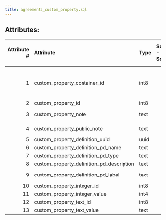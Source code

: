```yaml
---
title: agreements_custom_property.sql
---
```

## Attributes:

|   Attribute # | Attribute                                 | Type   | Source - Schema   | Source - Table   | Source - Attribute   | Source - Type   | Source - Multiple values   | Aggregation   | Description                                                                                                                                          | Notes   |
|--------------:|:------------------------------------------|:-------|:------------------|:-----------------|:---------------------|:----------------|:---------------------------|:--------------|:-----------------------------------------------------------------------------------------------------------------------------------------------------|:--------|
|             1 | custom_property_container_id              | int8   |                   |                  |                      |                 |                            |               | Container ID of the custom property. The ID can be linked to the custom_properties_id attribute in the folio_agreements.subscription_agreement table |         |
|             2 | custom_property_id                        | int8   |                   |                  |                      |                 |                            |               | ID of the custom property                                                                                                                            |         |
|             3 | custom_property_note                      | text   |                   |                  |                      |                 |                            |               | Internal note to the custom property, that displays internally to FOLIO users                                                                        |         |
|             4 | custom_property_public_note               | text   |                   |                  |                      |                 |                            |               | Public note to the custom property, that displays externally to the public                                                                           |         |
|             5 | custom_property_definition_uuid           | uuid   |                   |                  |                      |                 |                            |               | ID of the custom property definition                                                                                                                 |         |
|             6 | custom_property_definition_pd_name        | text   |                   |                  |                      |                 |                            |               | Name of the custom property definition                                                                                                               |         |
|             7 | custom_property_definition_pd_type        | text   |                   |                  |                      |                 |                            |               | Type of the custom property definition                                                                                                               |         |
|             8 | custom_property_definition_pd_description | text   |                   |                  |                      |                 |                            |               | Further explanation of the property                                                                                                                  |         |
|             9 | custom_property_definition_pd_label       | text   |                   |                  |                      |                 |                            |               | The property name that appears when displaying the property to users in FOLIO                                                                        |         |
|            10 | custom_property_integer_id                | int8   |                   |                  |                      |                 |                            |               | ID of the integer value                                                                                                                              |         |
|            11 | custom_property_integer_value             | int4   |                   |                  |                      |                 |                            |               | Value of the integer, that was entered                                                                                                               |         |
|            12 | custom_property_text_id                   | int8   |                   |                  |                      |                 |                            |               | ID of the text value                                                                                                                                 |         |
|            13 | custom_property_text_value                | text   |                   |                  |                      |                 |                            |               | Value of the text value, that was entered                                                                                                            |         |